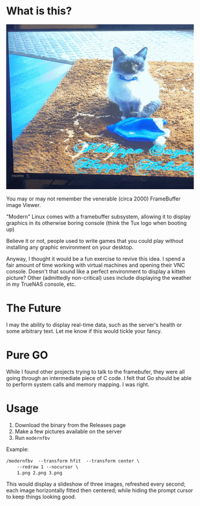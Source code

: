 # What is this?

![Example](/assets/modernfbv-demo.gif)

You may or may not remember the venerable (circa 2000) FrameBuffer image Viewer.

"Modern" Linux comes with a framebuffer subsystem, allowing it to display graphics in its otherwise boring console (think the Tux logo when booting up)

Believe it or not, people used to write games that you could play without installing any graphic environment on your desktop.

Anyway, I thought it would be a fun exercise to revive this idea. I spend a fair amount of time working with virtual machines and opening their VNC console. Doesn't that sound like a perfect environment to display a kitten picture? Other (admittedly non-critical) uses include displaying the weather in my TrueNAS console, etc.

# The Future

I may the ability to display real-time data, such as the server's health or some arbitrary text. Let me know if this would tickle your fancy.

# Pure GO 

While I found other projects trying to talk to the framebufer, they were all going through an intermediate piece of C code. I felt that Go should be able to perform system calls and memory mapping. I was right.

# Usage

1. Download the binary from the Releases page
2. Make a few pictures available on the server
3. Run `modernfbv`

Example:

```
/modernfbv  --transform hfit  --transform center \
    --redraw 1 --nocursor \
    1.png 2.png 3.png
```

This would display a slideshow of three images, refreshed every second; each image horizontally fitted then centered; while hiding the prompt cursor to keep things looking good.